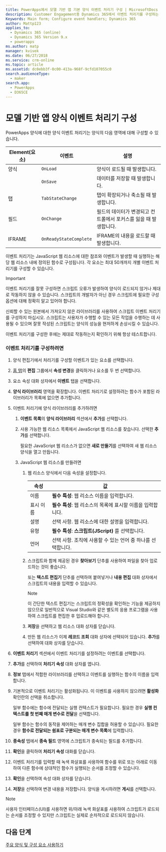 ```yaml
---
title: PowerApps에서 모델 기반 앱 기본 양식 이벤트 처리기 구성 | MicrosoftDocs
description: Customer Engagement용 Dynamics 365에서 이벤트 처리기를 구성하는 방법 이해
Keywords: Main form; Configure event handlers; Dynamics 365
author: Mattp123
applies_to:
  - Dynamics 365 (online)
  - Dynamics 365 Version 9.x
  - powerapps
ms.author: matp
manager: kvivek
ms.date: 06/27/2018
ms.service: crm-online
ms.topic: article
ms.assetid: dc0ebb3f-0c00-413a-968f-9cfd107055c0
search.audienceType:
  - maker
search.app:
  - PowerApps
  - D365CE
---
```

# <a name="configure-model-driven-app-form-event-handlers"></a>모델 기반 앱 양식 이벤트 처리기 구성

 PowerApps 양식에 대한 양식 이벤트 처리기는 양식의 다음 영역에 대해 구성할 수 있습니다.  
  
|Element(요소)|이벤트|설명|  
|-------------|-----------|-----------------|  
|양식|`OnLoad`|양식이 로드될 때 발생합니다.|  
||`OnSave`|데이터를 저장할 때 발생합니다.|  
|탭|`TabStateChange`|탭이 확장되거나 축소될 때 발생합니다.|  
|필드|`OnChange`|필드의 데이터가 변경되고 컨트롤에서 포커스를 잃을 때 발생합니다.|  
|IFRAME|`OnReadyStateComplete`|IFRAME의 내용을 로드할 때 발생합니다.|  
  
 이벤트 처리기는 JavaScript 웹 리소스에 대한 참조와 이벤트가 발생할 때 실행하는 해당 웹 리소스 내에 정의된 함수로 구성됩니다. 각 요소는 최대 50개까지 개별 이벤트 처리기를 구성할 수 있습니다.  
  
> [!IMPORTANT]
>  이벤트 처리기를 잘못 구성하면 스크립트 오류가 발생하여 양식이 로드되지 않거나 제대로 작동하지 않을 수 있습니다. 스크립트의 개발자가 아닌 경우 스크립트에 필요한 구성 옵션에 대해 정확히 알고 있어야 합니다.  
>   
>  신뢰할 수 있는 원본에서 가져오지 않은 라이브러리를 사용하여 스크립트 이벤트 처리기를 구성하지 마십시오. 스크립트는 사용자가 수행할 수 있는 모든 작업을 수행하는 데 사용될 수 있으며 잘못 작성된 스크립트는 양식의 성능을 현저하게 손상시킬 수 있습니다.  
>   
>  이벤트 처리기를 구성한 후에는 제대로 작동하는지 확인하기 위해 항상 테스트합니다.  
  
### <a name="to-configure-an-event-handler"></a>이벤트 처리기를 구성하려면 
  
1.  양식 편집기에서 처리기를 구성할 이벤트가 있는 요소를 선택합니다.  
  
2.  [홈 탭](form-editor-user-interface-legacy.md#home-tab)의 **편집** 그룹에서 **속성 변경**을 클릭하거나 요소를 두 번 선택합니다.  
  
3.  요소 속성 대화 상자에서 **이벤트** 탭을 선택합니다.  
  
4.  **양식 라이브러리** 영역을 확장합니다. 이벤트 처리기로 설정하려는 함수가 포함된 라이브러리가 목록에 없으면 추가합니다.  
  
5.  이벤트 처리기에 양식 라이브러리를 추가하려면  
    1.  **이벤트 목록**의 **양식 라이브러리** 섹션에서 **추가**를 선택합니다.  
  
    2.  사용 가능한 웹 리소스 목록에서 JavaScript 웹 리소스를 찾습니다. 선택한 **추가**를 선택합니다.  
  
         필요한 JavaScript 웹 리소스가 없으면 **새로 만들기**를 선택하여 새 웹 리소스 양식을 열고 만듭니다.  
  
    3.  JavaScript 웹 리소스를 만들려면  
        1.  웹 리소스 양식에서 다음 속성을 설정합니다.  
  
            |속성|값|  
            |--------------|-----------|  
            |이름|**필수 특성**: 웹 리소스 이름을 입력합니다.|  
            |표시 이름|**필수 특성**: 웹 리소스의 목록에 표시할 이름을 입력합니다.|  
            |설명|선택 사항. 웹 리소스에 대한 설명을 입력합니다.|  
            |유형|**필수 특성**: **스크립트(JScript)** 를 선택합니다.|  
            |언어|선택 사항. 조직에 사용할 수 있는 언어 중 하나를 선택합니다.|  
  
        2.  스크립트와 함께 제공된 경우 **찾아보기** 단추를 사용하여 파일을 찾아 업로드하는 것이 좋습니다.  
  
             또는 **텍스트 편집기** 단추를 선택하여 붙여넣거나 **내용 편집** 대화 상자에서 스크립트의 내용을 입력할 수 있습니다.  
  
            > [!NOTE]
            >  이 간단한 텍스트 편집기는 스크립트의 정확성을 확인하는 기능을 제공하지 않으므로 일반적으로 Visual Studio와 같은 별도의 응용 프로그램을 사용하여 스크립트를 편집한 후 업로드해야 합니다.  
  
        3.  **저장**을 선택하고 웹 리소스 대화 상자를 닫습니다.  
  
        4.  만든 웹 리소스가 이제 **레코드 조회** 대화 상자에 선택되어 있습니다. **추가**를 선택하여 대화 상자를 닫습니다.  
6.  **이벤트 처리기** 섹션에서 이벤트 처리기를 설정하려는 이벤트를 선택합니다.  
  
7.  **추가**를 선택하여 **처리기 속성** 대화 상자를 엽니다.  
  
8. **정보** 탭에서 적합한 라이브러리를 선택하고 이벤트를 실행하는 함수의 이름을 입력합니다.  
  
9. 기본적으로 이벤트 처리기는 활성화됩니다. 이 이벤트를 사용하지 않으려면 **활성화** 확인란의 선택을 취소합니다.  
  
     일부 함수에는 함수에 전달되는 실행 컨텍스트가 필요합니다. 필요한 경우 **실행 컨텍스트를 첫 번째 매개 변수로 전달**을 선택합니다.  
  
     일부 함수는 함수의 동작을 제어하는 매개 변수 집합을 허용할 수 있습니다. 필요한 경우 **함수로 전달되는 쉼표로 구분되는 매개 변수 목록**에 입력합니다.  
  
10. **종속성** 탭에서 **종속 필드** 영역에 스크립트가 종속되는 필드를 추가합니다.  
  
11. **확인**을 클릭하여 **처리기 속성** 대화를 닫습니다.  
  
12. 이벤트 처리기를 입력할 때 녹색 화살표를 사용하여 함수를 위로 또는 아래로 이동하여 다른 함수에 상대적인 함수가 실행되는 순서를 조정할 수 있습니다.  
  
13. **확인**을 선택하여 속성 대화 상자를 닫습니다.  
  
14. **저장**을 선택하여 변경 내용을 저장합니다. 양식을 게시하려면 **게시**를 선택합니다.  
  
> [!NOTE]
>  사용자 인터페이스(UI)를 사용하면 위/아래 녹색 화살표를 사용하여 스크립트가 로드되는 순서를 조정할 수 있지만 스크립트는 실제로 순차적으로 로드되지 않습니다.   

## <a name="next-steps"></a>다음 단계

[주요 양식 및 구성 요소 사용하기](use-main-form-and-components.md)
